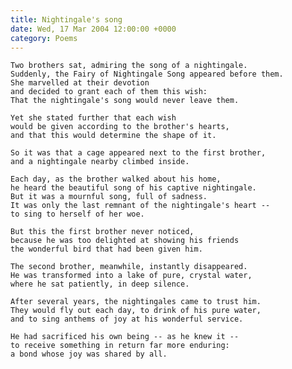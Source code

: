 ```yaml
---
title: Nightingale's song
date: Wed, 17 Mar 2004 12:00:00 +0000
category: Poems
---
```


    Two brothers sat, admiring the song of a nightingale.  
    Suddenly, the Fairy of Nightingale Song appeared before them.  
    She marvelled at their devotion  
    and decided to grant each of them this wish:  
    That the nightingale's song would never leave them.

    Yet she stated further that each wish  
    would be given according to the brother's hearts,  
    and that this would determine the shape of it.

    So it was that a cage appeared next to the first brother,  
    and a nightingale nearby climbed inside.

    Each day, as the brother walked about his home,  
    he heard the beautiful song of his captive nightingale.  
    But it was a mournful song, full of sadness.  
    It was only the last remnant of the nightingale's heart --  
    to sing to herself of her woe.

    But this the first brother never noticed,  
    because he was too delighted at showing his friends  
    the wonderful bird that had been given him.

    The second brother, meanwhile, instantly disappeared.  
    He was transformed into a lake of pure, crystal water,  
    where he sat patiently, in deep silence.

    After several years, the nightingales came to trust him.  
    They would fly out each day, to drink of his pure water,  
    and to sing anthems of joy at his wonderful service.

    He had sacrificed his own being -- as he knew it --  
    to receive something in return far more enduring:  
    a bond whose joy was shared by all.


